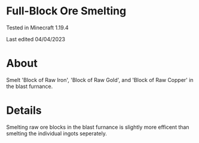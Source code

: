 # Full-Block Ore Smelting

Tested in Minecraft 1.19.4

Last edited 04/04/2023

# About

Smelt 'Block of Raw Iron', 'Block of Raw Gold', and 'Block of Raw Copper' in the blast furnance.

# Details

Smelting raw ore blocks in the blast furnance is slightly more efficent than smelting the individual ingots seperately.